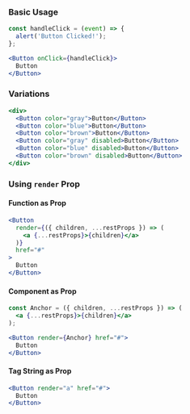 ### Basic Usage
```jsx
const handleClick = (event) => {
  alert('Button Clicked!');
};

<Button onClick={handleClick}>
  Button
</Button>
```

### Variations
```jsx
<div>
  <Button color="gray">Button</Button>
  <Button color="blue">Button</Button>
  <Button color="brown">Button</Button>
  <Button color="gray" disabled>Button</Button>
  <Button color="blue" disabled>Button</Button>
  <Button color="brown" disabled>Button</Button>
</div>
```

### Using `render` Prop

#### Function as Prop
```jsx
<Button
  render={({ children, ...restProps }) => (
    <a {...restProps}>{children}</a>
  )}
  href="#"
>
  Button
</Button>
```

#### Component as Prop
```jsx
const Anchor = ({ children, ...restProps }) => (
  <a {...restProps}>{children}</a>
);

<Button render={Anchor} href="#">
  Button
</Button>
```

#### Tag String as Prop
```jsx
<Button render="a" href="#">
  Button
</Button>
```
